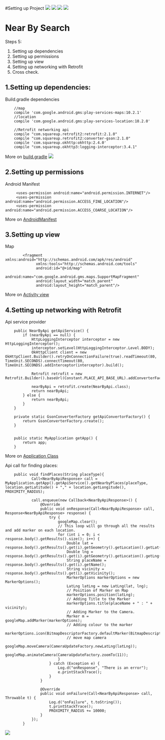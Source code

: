 #Setting up Project
<img src="./captures/project_setup.png"/>
<img src="./captures/project_setup.png"/>
<img src="./captures/project_activity_selection.png"/>
<img src="./captures/project_activity_name.png"/>

# Near By Search
Steps 5:
1. Setting up dependencies
2. Setting up permissions
3. Setting up view
4. Setting up networking with Retrofit
5. Cross check.


 1.Setting up dependencies:
----------------------------------
Build.gradle dependencies 
````
    //map
    compile 'com.google.android.gms:play-services-maps:10.2.1'
    //location
    compile 'com.google.android.gms:play-services-location:10.2.0'
    
    //Retrofit networking api
    compile "com.squareup.retrofit2:retrofit:2.1.0"
    compile "com.squareup.retrofit2:converter-gson:2.1.0"
    compile 'com.squareup.okhttp:okhttp:2.4.0'
    compile "com.squareup.okhttp3:logging-interceptor:3.4.1"
````
More on <a href="./app/build.gradle">build.gradle</a>
<img src="./captures/build_gradle.png"/>


2.Setting up permissions
-----------------------------------
Android Manifest
````
     <uses-permission android:name="android.permission.INTERNET"/>
     <uses-permission android:name="android.permission.ACCESS_FINE_LOCATION"/>
     <uses-permission android:name="android.permission.ACCESS_COARSE_LOCATION"/>
````
More on <a href="./app/src/main/AndroidManifest.xml">AndroidManifest</a>



3.Setting up view
-----------------------------------
Map
````
        <fragment xmlns:android="http://schemas.android.com/apk/res/android"
              xmlns:tools="http://schemas.android.com/tools"
              android:id="@+id/map"
              android:name="com.google.android.gms.maps.SupportMapFragment"
              android:layout_width="match_parent"
              android:layout_height="match_parent"/>
````
More on <a href="./app/src/main/res/layout/activity_search_near_by_places.xml">Activity view</a>

4.Setting up networking with Retrofit
-----------------------------------

Api service provider
````
    public NearByApi getApiService() {
        if (nearByApi == null) {
            HttpLoggingInterceptor interceptor = new HttpLoggingInterceptor();
            interceptor.setLevel(HttpLoggingInterceptor.Level.BODY);
            OkHttpClient client = new OkHttpClient.Builder().retryOnConnectionFailure(true).readTimeout(80, TimeUnit.SECONDS).connectTimeout(80, TimeUnit.SECONDS).addInterceptor(interceptor).build();
            
            Retrofit retrofit = new Retrofit.Builder().baseUrl(Constant.PLACE_API_BASE_URL).addConverterFactory(getApiConvertorFactory()).client(client).build();
            
            nearByApi = retrofit.create(NearByApi.class);
            return nearByApi;
        } else {
            return nearByApi;
        }
    }
    
    private static GsonConverterFactory getApiConvertorFactory() {
        return GsonConverterFactory.create();
    }
    
    
    public static MyApplication getApp() {
        return app;
    }
````
More on <a href="./app/src/main/java/com/parthdave/nearbysearch/MyApplication.java">Application Class</a>

Api call for finding places:
````
    public void findPlaces(String placeType){
            Call<NearByApiResponse> call = MyApplication.getApp().getApiService().getNearbyPlaces(placeType, location.getLatitude() + "," + location.getLongitude(), PROXIMITY_RADIUS);
        
            call.enqueue(new Callback<NearByApiResponse>() {
                @Override
                public void onResponse(Call<NearByApiResponse> call, Response<NearByApiResponse> response) {
                    try {
                        googleMap.clear();
                        // This loop will go through all the results and add marker on each location.
                        for (int i = 0; i < response.body().getResults().size(); i++) {
                            Double lat = response.body().getResults().get(i).getGeometry().getLocation().getLat();
                            Double lng = response.body().getResults().get(i).getGeometry().getLocation().getLng();
                            String placeName = response.body().getResults().get(i).getName();
                            String vicinity = response.body().getResults().get(i).getVicinity();
                            MarkerOptions markerOptions = new MarkerOptions();
                            LatLng latLng = new LatLng(lat, lng);
                            // Position of Marker on Map
                            markerOptions.position(latLng);
                            // Adding Title to the Marker
                            markerOptions.title(placeName + " : " + vicinity);
                            // Adding Marker to the Camera.
                            Marker m = googleMap.addMarker(markerOptions);
                            // Adding colour to the marker
                            markerOptions.icon(BitmapDescriptorFactory.defaultMarker(BitmapDescriptorFactory.HUE_RED));
                            // move map camera
                            googleMap.moveCamera(CameraUpdateFactory.newLatLng(latLng));
                            googleMap.animateCamera(CameraUpdateFactory.zoomTo(11));
                        }
                    } catch (Exception e) {
                        Log.d("onResponse", "There is an error");
                        e.printStackTrace();
                    }
                }
        
                @Override
                public void onFailure(Call<NearByApiResponse> call, Throwable t) {
                    Log.d("onFailure", t.toString());
                    t.printStackTrace();
                    PROXIMITY_RADIUS += 10000;
                }
            });
        }
````


<img src="./captures/Restaurants.png"/>